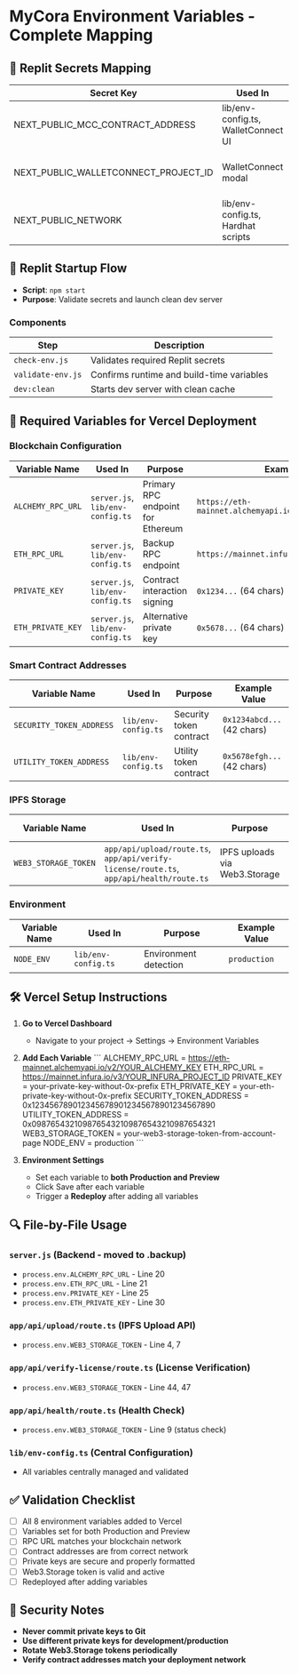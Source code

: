 # MyCora Environment Variables - Complete Mapping

## 🔐 Replit Secrets Mapping

| Secret Key | Used In | Purpose |
|------------|---------|---------|
| NEXT_PUBLIC_MCC_CONTRACT_ADDRESS | lib/env-config.ts, WalletConnect UI | MyCora Coin contract address |
| NEXT_PUBLIC_WALLETCONNECT_PROJECT_ID | WalletConnect modal | WalletConnect project ID for wallet connections |
| NEXT_PUBLIC_NETWORK | lib/env-config.ts, Hardhat scripts | Target blockchain network |

## 🚀 Replit Startup Flow

- **Script**: `npm start`
- **Purpose**: Validate secrets and launch clean dev server

### Components

| Step | Description |
|------|-------------|
| `check-env.js` | Validates required Replit secrets |
| `validate-env.js` | Confirms runtime and build-time variables |
| `dev:clean` | Starts dev server with clean cache |

## 🔑 Required Variables for Vercel Deployment

### Blockchain Configuration
| Variable Name | Used In | Purpose | Example Value |
|---------------|---------|---------|---------------|
| `ALCHEMY_RPC_URL` | `server.js`, `lib/env-config.ts` | Primary RPC endpoint for Ethereum | `https://eth-mainnet.alchemyapi.io/v2/YOUR_KEY` |
| `ETH_RPC_URL` | `server.js`, `lib/env-config.ts` | Backup RPC endpoint | `https://mainnet.infura.io/v3/YOUR_PROJECT_ID` |
| `PRIVATE_KEY` | `server.js`, `lib/env-config.ts` | Contract interaction signing | `0x1234...` (64 chars) |
| `ETH_PRIVATE_KEY` | `server.js`, `lib/env-config.ts` | Alternative private key | `0x5678...` (64 chars) |

### Smart Contract Addresses
| Variable Name | Used In | Purpose | Example Value |
|---------------|---------|---------|---------------|
| `SECURITY_TOKEN_ADDRESS` | `lib/env-config.ts` | Security token contract | `0x1234abcd...` (42 chars) |
| `UTILITY_TOKEN_ADDRESS` | `lib/env-config.ts` | Utility token contract | `0x5678efgh...` (42 chars) |

### IPFS Storage
| Variable Name | Used In | Purpose | Example Value |
|---------------|---------|---------|---------------|
| `WEB3_STORAGE_TOKEN` | `app/api/upload/route.ts`, `app/api/verify-license/route.ts`, `app/api/health/route.ts` | IPFS uploads via Web3.Storage | Long token from web3.storage |

### Environment
| Variable Name | Used In | Purpose | Example Value |
|---------------|---------|---------|---------------|
| `NODE_ENV` | `lib/env-config.ts` | Environment detection | `production` |

## 🛠 Vercel Setup Instructions

1. **Go to Vercel Dashboard**
   - Navigate to your project → Settings → Environment Variables

2. **Add Each Variable**
   \`\`\`
   ALCHEMY_RPC_URL = https://eth-mainnet.alchemyapi.io/v2/YOUR_ALCHEMY_KEY
   ETH_RPC_URL = https://mainnet.infura.io/v3/YOUR_INFURA_PROJECT_ID
   PRIVATE_KEY = your-private-key-without-0x-prefix
   ETH_PRIVATE_KEY = your-eth-private-key-without-0x-prefix
   SECURITY_TOKEN_ADDRESS = 0x1234567890123456789012345678901234567890
   UTILITY_TOKEN_ADDRESS = 0x0987654321098765432109876543210987654321
   WEB3_STORAGE_TOKEN = your-web3-storage-token-from-account-page
   NODE_ENV = production
   \`\`\`

3. **Environment Settings**
   - Set each variable to **both Production and Preview**
   - Click Save after each variable
   - Trigger a **Redeploy** after adding all variables

## 🔍 File-by-File Usage

### `server.js` (Backend - moved to .backup)
- `process.env.ALCHEMY_RPC_URL` - Line 20
- `process.env.ETH_RPC_URL` - Line 21  
- `process.env.PRIVATE_KEY` - Line 25
- `process.env.ETH_PRIVATE_KEY` - Line 30

### `app/api/upload/route.ts` (IPFS Upload API)
- `process.env.WEB3_STORAGE_TOKEN` - Line 4, 7

### `app/api/verify-license/route.ts` (License Verification)
- `process.env.WEB3_STORAGE_TOKEN` - Line 44, 47

### `app/api/health/route.ts` (Health Check)
- `process.env.WEB3_STORAGE_TOKEN` - Line 9 (status check)

### `lib/env-config.ts` (Central Configuration)
- All variables centrally managed and validated

## ✅ Validation Checklist

- [ ] All 8 environment variables added to Vercel
- [ ] Variables set for both Production and Preview
- [ ] RPC URL matches your blockchain network
- [ ] Contract addresses are from correct network
- [ ] Private keys are secure and properly formatted
- [ ] Web3.Storage token is valid and active
- [ ] Redeployed after adding variables

## 🚨 Security Notes

- **Never commit private keys to Git**
- **Use different private keys for development/production**
- **Rotate Web3.Storage tokens periodically**
- **Verify contract addresses match your deployment network**
